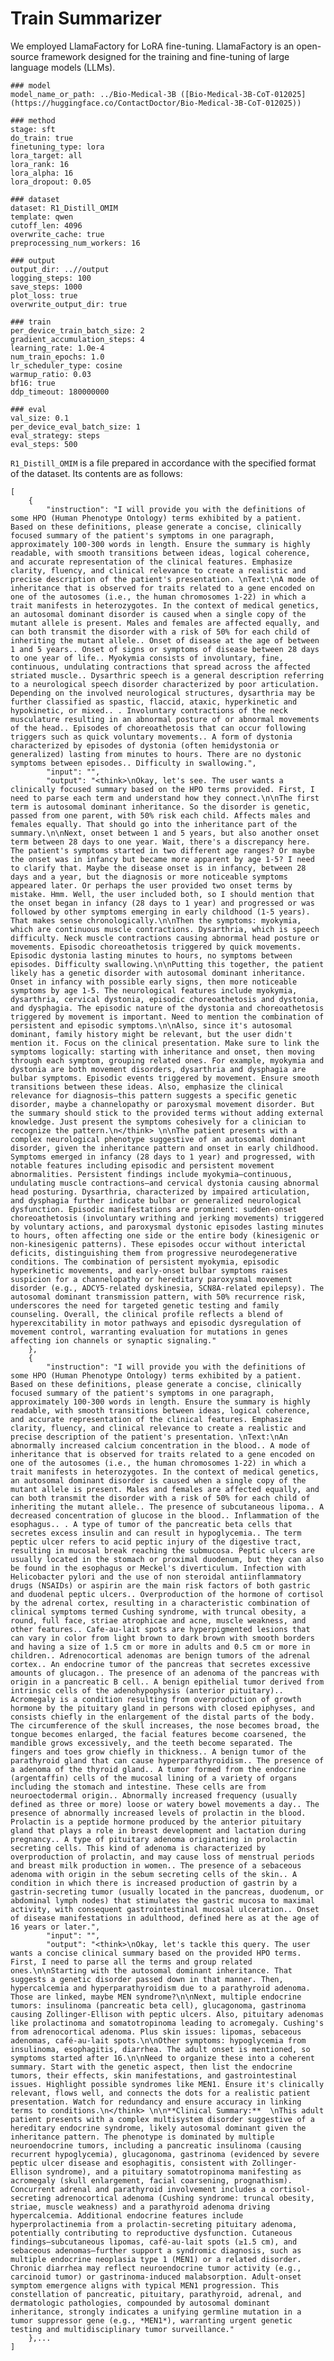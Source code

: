 # Train Summarizer
We employed LlamaFactory for LoRA fine-tuning. LlamaFactory is an open-source framework designed for the training and fine-tuning of large language models (LLMs).

```Linux
### model
model_name_or_path: ../Bio-Medical-3B ([Bio-Medical-3B-CoT-012025](https://huggingface.co/ContactDoctor/Bio-Medical-3B-CoT-012025))

### method
stage: sft
do_train: true
finetuning_type: lora
lora_target: all
lora_rank: 16
lora_alpha: 16
lora_dropout: 0.05

### dataset
dataset: R1_Distill_OMIM
template: qwen
cutoff_len: 4096
overwrite_cache: true
preprocessing_num_workers: 16

### output
output_dir: ..//output
logging_steps: 100
save_steps: 1000
plot_loss: true
overwrite_output_dir: true

### train
per_device_train_batch_size: 2
gradient_accumulation_steps: 4
learning_rate: 1.0e-4
num_train_epochs: 1.0
lr_scheduler_type: cosine
warmup_ratio: 0.03
bf16: true
ddp_timeout: 180000000

### eval
val_size: 0.1
per_device_eval_batch_size: 1
eval_strategy: steps
eval_steps: 500
```


```R1_Distill_OMIM``` is a file prepared in accordance with the specified format of the dataset. Its contents are as follows:
```
[
    {
        "instruction": "I will provide you with the definitions of some HPO (Human Phenotype Ontology) terms exhibited by a patient. Based on these definitions, please generate a concise, clinically focused summary of the patient's symptoms in one paragraph, approximately 100-300 words in length. Ensure the summary is highly readable, with smooth transitions between ideas, logical coherence, and accurate representation of the clinical features. Emphasize clarity, fluency, and clinical relevance to create a realistic and precise description of the patient's presentation. \nText:\nA mode of inheritance that is observed for traits related to a gene encoded on one of the autosomes (i.e., the human chromosomes 1-22) in which a trait manifests in heterozygotes. In the context of medical genetics, an autosomal dominant disorder is caused when a single copy of the mutant allele is present. Males and females are affected equally, and can both transmit the disorder with a risk of 50% for each child of inheriting the mutant allele.. Onset of disease at the age of between 1 and 5 years.. Onset of signs or symptoms of disease between 28 days to one year of life.. Myokymia consists of involuntary, fine, continuous, undulating contractions that spread across the affected striated muscle.. Dysarthric speech is a general description referring to a neurological speech disorder characterized by poor articulation. Depending on the involved neurological structures, dysarthria may be further classified as spastic, flaccid, ataxic, hyperkinetic and hypokinetic, or mixed.. . Involuntary contractions of the neck musculature resulting in an abnormal posture of or abnormal movements of the head.. Episodes of choreoathetosis that can occur following triggers such as quick voluntary movements.. A form of dystonia characterized by episodes of dystonia (often hemidystonia or generalized) lasting from minutes to hours. There are no dystonic symptoms between episodes.. Difficulty in swallowing.",
        "input": "",
        "output": "<think>\nOkay, let's see. The user wants a clinically focused summary based on the HPO terms provided. First, I need to parse each term and understand how they connect.\n\nThe first term is autosomal dominant inheritance. So the disorder is genetic, passed from one parent, with 50% risk each child. Affects males and females equally. That should go into the inheritance part of the summary.\n\nNext, onset between 1 and 5 years, but also another onset term between 28 days to one year. Wait, there's a discrepancy here. The patient's symptoms started in two different age ranges? Or maybe the onset was in infancy but became more apparent by age 1-5? I need to clarify that. Maybe the disease onset is in infancy, between 28 days and a year, but the diagnosis or more noticeable symptoms appeared later. Or perhaps the user provided two onset terms by mistake. Hmm. Well, the user included both, so I should mention that the onset began in infancy (28 days to 1 year) and progressed or was followed by other symptoms emerging in early childhood (1-5 years). That makes sense chronologically.\n\nThen the symptoms: myokymia, which are continuous muscle contractions. Dysarthria, which is speech difficulty. Neck muscle contractions causing abnormal head posture or movements. Episodic choreoathetosis triggered by quick movements. Episodic dystonia lasting minutes to hours, no symptoms between episodes. Difficulty swallowing.\n\nPutting this together, the patient likely has a genetic disorder with autosomal dominant inheritance. Onset in infancy with possible early signs, then more noticeable symptoms by age 1-5. The neurological features include myokymia, dysarthria, cervical dystonia, episodic choreoathetosis and dystonia, and dysphagia. The episodic nature of the dystonia and choreoathetosis triggered by movement is important. Need to mention the combination of persistent and episodic symptoms.\n\nAlso, since it's autosomal dominant, family history might be relevant, but the user didn't mention it. Focus on the clinical presentation. Make sure to link the symptoms logically: starting with inheritance and onset, then moving through each symptom, grouping related ones. For example, myokymia and dystonia are both movement disorders, dysarthria and dysphagia are bulbar symptoms. Episodic events triggered by movement. Ensure smooth transitions between these ideas. Also, emphasize the clinical relevance for diagnosis—this pattern suggests a specific genetic disorder, maybe a channelopathy or paroxysmal movement disorder. But the summary should stick to the provided terms without adding external knowledge. Just present the symptoms cohesively for a clinician to recognize the pattern.\n</think> \n\nThe patient presents with a complex neurological phenotype suggestive of an autosomal dominant disorder, given the inheritance pattern and onset in early childhood. Symptoms emerged in infancy (28 days to 1 year) and progressed, with notable features including episodic and persistent movement abnormalities. Persistent findings include myokymia—continuous, undulating muscle contractions—and cervical dystonia causing abnormal head posturing. Dysarthria, characterized by impaired articulation, and dysphagia further indicate bulbar or generalized neurological dysfunction. Episodic manifestations are prominent: sudden-onset choreoathetosis (involuntary writhing and jerking movements) triggered by voluntary actions, and paroxysmal dystonic episodes lasting minutes to hours, often affecting one side or the entire body (kinesigenic or non-kinesigenic patterns). These episodes occur without interictal deficits, distinguishing them from progressive neurodegenerative conditions. The combination of persistent myokymia, episodic hyperkinetic movements, and early-onset bulbar symptoms raises suspicion for a channelopathy or hereditary paroxysmal movement disorder (e.g., ADCY5-related dyskinesia, SCN8A-related epilepsy). The autosomal dominant transmission pattern, with 50% recurrence risk, underscores the need for targeted genetic testing and family counseling. Overall, the clinical profile reflects a blend of hyperexcitability in motor pathways and episodic dysregulation of movement control, warranting evaluation for mutations in genes affecting ion channels or synaptic signaling."
    },
    {
        "instruction": "I will provide you with the definitions of some HPO (Human Phenotype Ontology) terms exhibited by a patient. Based on these definitions, please generate a concise, clinically focused summary of the patient's symptoms in one paragraph, approximately 100-300 words in length. Ensure the summary is highly readable, with smooth transitions between ideas, logical coherence, and accurate representation of the clinical features. Emphasize clarity, fluency, and clinical relevance to create a realistic and precise description of the patient's presentation. \nText:\nAn abnormally increased calcium concentration in the blood.. A mode of inheritance that is observed for traits related to a gene encoded on one of the autosomes (i.e., the human chromosomes 1-22) in which a trait manifests in heterozygotes. In the context of medical genetics, an autosomal dominant disorder is caused when a single copy of the mutant allele is present. Males and females are affected equally, and can both transmit the disorder with a risk of 50% for each child of inheriting the mutant allele.. The presence of subcutaneous lipoma.. A decreased concentration of glucose in the blood.. Inflammation of the esophagus.. . A type of tumor of the pancreatic beta cells that secretes excess insulin and can result in hypoglycemia.. The term peptic ulcer refers to acid peptic injury of the digestive tract, resulting in mucosal break reaching the submucosa. Peptic ulcers are usually located in the stomach or proximal duodenum, but they can also be found in the esophagus or Meckel's diverticulum. Infection with Helicobacter pylori and the use of non steroidal antiinflammatory drugs (NSAIDs) or aspirin are the main risk factors of both gastric and duodenal peptic ulcers.. Overproduction of the hormone of cortisol by the adrenal cortex, resulting in a characteristic combination of clinical symptoms termed Cushing syndrome, with truncal obesity, a round, full face, striae atrophicae and acne, muscle weakness, and other features.. Cafe-au-lait spots are hyperpigmented lesions that can vary in color from light brown to dark brown with smooth borders and having a size of 1.5 cm or more in adults and 0.5 cm or more in children.. Adrenocortical adenomas are benign tumors of the adrenal cortex.. An endocrine tumor of the pancreas that secretes excessive amounts of glucagon.. The presence of an adenoma of the pancreas with origin in a pancreatic B cell.. A benign epithelial tumor derived from intrinsic cells of the adenohypophysis (anterior pituitary).. Acromegaly is a condition resulting from overproduction of growth hormone by the pituitary gland in persons with closed epiphyses, and consists chiefly in the enlargement of the distal parts of the body. The circumference of the skull increases, the nose becomes broad, the tongue becomes enlarged, the facial features become coarsened, the mandible grows excessively, and the teeth become separated. The fingers and toes grow chiefly in thickness.. A benign tumor of the parathyroid gland that can cause hyperparathyroidism.. The presence of a adenoma of the thyroid gland.. A tumor formed from the endocrine (argentaffin) cells of the mucosal lining of a variety of organs including the stomach and intestine. These cells are from neuroectodermal origin.. Abnormally increased frequency (usually defined as three or more) loose or watery bowel movements a day.. The presence of abnormally increased levels of prolactin in the blood. Prolactin is a peptide hormone produced by the anterior pituitary gland that plays a role in breast development and lactation during pregnancy.. A type of pituitary adenoma originating in prolactin secreting cells. This kind of adenoma is characterized by overproduction of prolactin, and may cause loss of menstrual periods and breast milk production in women.. The presence of a sebaceous adenoma with origin in the sebum secreting cells of the skin.. A condition in which there is increased production of gastrin by a gastrin-secreting tumor (usually located in the pancreas, duodenum, or abdominal lymph nodes) that stimulates the gastric mucosa to maximal activity, with consequent gastrointestinal mucosal ulceration.. Onset of disease manifestations in adulthood, defined here as at the age of 16 years or later.",
        "input": "",
        "output": "<think>\nOkay, let's tackle this query. The user wants a concise clinical summary based on the provided HPO terms. First, I need to parse all the terms and group related ones.\n\nStarting with the autosomal dominant inheritance. That suggests a genetic disorder passed down in that manner. Then, hypercalcemia and hyperparathyroidism due to a parathyroid adenoma. Those are linked, maybe MEN syndrome?\n\nNext, multiple endocrine tumors: insulinoma (pancreatic beta cell), glucagonoma, gastrinoma causing Zollinger-Ellison with peptic ulcers. Also, pituitary adenomas like prolactinoma and somatotropinoma leading to acromegaly. Cushing's from adrenocortical adenoma. Plus skin issues: lipomas, sebaceous adenomas, café-au-lait spots.\n\nOther symptoms: hypoglycemia from insulinoma, esophagitis, diarrhea. The adult onset is mentioned, so symptoms started after 16.\n\nNeed to organize these into a coherent summary. Start with the genetic aspect, then list the endocrine tumors, their effects, skin manifestations, and gastrointestinal issues. Highlight possible syndromes like MEN1. Ensure it's clinically relevant, flows well, and connects the dots for a realistic patient presentation. Watch for redundancy and ensure accuracy in linking terms to conditions.\n</think> \n\n**Clinical Summary:**  \nThis adult patient presents with a complex multisystem disorder suggestive of a hereditary endocrine syndrome, likely autosomal dominant given the inheritance pattern. The phenotype is dominated by multiple neuroendocrine tumors, including a pancreatic insulinoma (causing recurrent hypoglycemia), glucagonoma, gastrinoma (evidenced by severe peptic ulcer disease and esophagitis, consistent with Zollinger-Ellison syndrome), and a pituitary somatotropinoma manifesting as acromegaly (skull enlargement, facial coarsening, prognathism). Concurrent adrenal and parathyroid involvement includes a cortisol-secreting adrenocortical adenoma (Cushing syndrome: truncal obesity, striae, muscle weakness) and a parathyroid adenoma driving hypercalcemia. Additional endocrine features include hyperprolactinemia from a prolactin-secreting pituitary adenoma, potentially contributing to reproductive dysfunction. Cutaneous findings—subcutaneous lipomas, café-au-lait spots (≥1.5 cm), and sebaceous adenomas—further support a syndromic diagnosis, such as multiple endocrine neoplasia type 1 (MEN1) or a related disorder. Chronic diarrhea may reflect neuroendocrine tumor activity (e.g., carcinoid tumor) or gastrinoma-induced malabsorption. Adult-onset symptom emergence aligns with typical MEN1 progression. This constellation of pancreatic, pituitary, parathyroid, adrenal, and dermatologic pathologies, compounded by autosomal dominant inheritance, strongly indicates a unifying germline mutation in a tumor suppressor gene (e.g., *MEN1*), warranting urgent genetic testing and multidisciplinary tumor surveillance."
    },...
]
```
